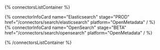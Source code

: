 {% connectorsListContainer %}

{% connectorInfoCard name="Elasticsearch" stage="PROD" href="/connectors/search/elasticsearch" platform="OpenMetadata" / %}
{% connectorInfoCard name="OpenSearch" stage="BETA" href="/connectors/search/opensearch" platform="OpenMetadata" / %}

{% /connectorsListContainer %}